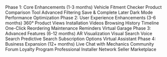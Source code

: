Phase 1: Core Enhancements (1-3 months)
Vehicle Fitment Checker
Product Comparison Tool
Advanced Filtering
Save & Complete Later
Dark Mode
Performance Optimization
Phase 2: User Experience Enhancements (3-6 months)
360° Product Views
Installation Videos
Browsing History Timeline
One-Click Reordering
Maintenance Reminders
Virtual Garage
Phase 3: Advanced Features (6-12 months)
AR Visualization
Visual Search
Voice Search
Predictive Search
Subscription Options
Virtual Assistant
Phase 4: Business Expansion (12+ months)
Live Chat with Mechanics
Community Forum
Loyalty Program
Professional Installer Network
Seller Marketplace